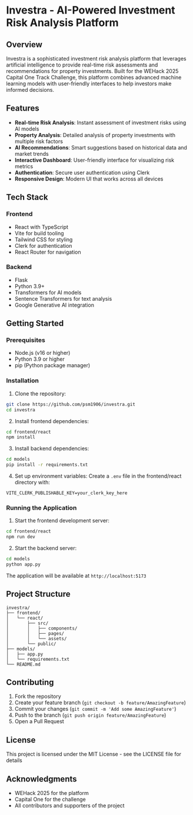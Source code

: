 # Investra - AI-Powered Investment Risk Analysis Platform

## Overview
Investra is a sophisticated investment risk analysis platform that leverages artificial intelligence to provide real-time risk assessments and recommendations for property investments. Built for the WEHack 2025 Capital One Track Challenge, this platform combines advanced machine learning models with user-friendly interfaces to help investors make informed decisions.

## Features
- **Real-time Risk Analysis**: Instant assessment of investment risks using AI models
- **Property Analysis**: Detailed analysis of property investments with multiple risk factors
- **AI Recommendations**: Smart suggestions based on historical data and market trends
- **Interactive Dashboard**: User-friendly interface for visualizing risk metrics
- **Authentication**: Secure user authentication using Clerk
- **Responsive Design**: Modern UI that works across all devices

## Tech Stack
### Frontend
- React with TypeScript
- Vite for build tooling
- Tailwind CSS for styling
- Clerk for authentication
- React Router for navigation

### Backend
- Flask
- Python 3.9+
- Transformers for AI models
- Sentence Transformers for text analysis
- Google Generative AI integration

## Getting Started

### Prerequisites
- Node.js (v16 or higher)
- Python 3.9 or higher
- pip (Python package manager)

### Installation

1. Clone the repository:
```bash
git clone https://github.com/psm1906/investra.git
cd investra
```

2. Install frontend dependencies:
```bash
cd frontend/react
npm install
```

3. Install backend dependencies:
```bash
cd models
pip install -r requirements.txt
```

4. Set up environment variables:
Create a `.env` file in the frontend/react directory with:
```
VITE_CLERK_PUBLISHABLE_KEY=your_clerk_key_here
```

### Running the Application

1. Start the frontend development server:
```bash
cd frontend/react
npm run dev
```

2. Start the backend server:
```bash
cd models
python app.py
```

The application will be available at `http://localhost:5173`

## Project Structure
```
investra/
├── frontend/
│   └── react/
│       ├── src/
│       │   ├── components/
│       │   ├── pages/
│       │   └── assets/
│       └── public/
├── models/
│   ├── app.py
│   └── requirements.txt
└── README.md
```

## Contributing
1. Fork the repository
2. Create your feature branch (`git checkout -b feature/AmazingFeature`)
3. Commit your changes (`git commit -m 'Add some AmazingFeature'`)
4. Push to the branch (`git push origin feature/AmazingFeature`)
5. Open a Pull Request

## License
This project is licensed under the MIT License - see the LICENSE file for details

## Acknowledgments
- WEHack 2025 for the platform
- Capital One for the challenge
- All contributors and supporters of the project
